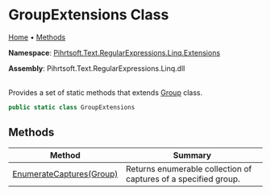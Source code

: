 # GroupExtensions Class

[Home](../../../../../../README.md) &#x2022; [Methods](#methods)

**Namespace**: [Pihrtsoft.Text.RegularExpressions.Linq.Extensions](../README.md)

**Assembly**: Pihrtsoft\.Text\.RegularExpressions\.Linq\.dll

\
Provides a set of static methods that extends [Group](https://docs.microsoft.com/en-us/dotnet/api/system.text.regularexpressions.group) class\.

```csharp
public static class GroupExtensions
```

## Methods

| Method | Summary |
| ------ | ------- |
| [EnumerateCaptures(Group)](EnumerateCaptures/README.md) | Returns enumerable collection of captures of a specified group\. |

